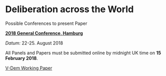 # Deliberation across the World

Possible Conferences to present Paper


[**2018 General Conference, Hamburg**](https://ecpr.eu/Events/EventDetails.aspx?EventID=115)

*Datum:* 22-25. August 2018

All Panels and Papers must be submitted online by midnight UK time on **15 February 2018**.


[V-Dem Working Paper](https://www.v-dem.net/en/news-publications/users-working-paper-series/)
